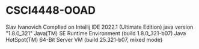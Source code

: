 # CSCI4448-OOAD
Slav Ivanovich
Complied on Intellij IDE 2022.1 (Ultimate Edition)
java version "1.8.0_321"
Java(TM) SE Runtime Environment (build 1.8.0_321-b07)
Java HotSpot(TM) 64-Bit Server VM (build 25.321-b07, mixed mode)
